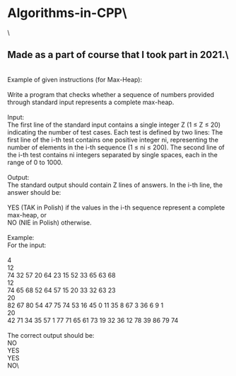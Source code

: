 # Algorithms-in-CPP\
\
## Made as a part of course that I took part in 2021.\
\
Example of given instructions (for Max-Heap):\
\
Write a program that checks whether a sequence of numbers provided through standard input represents a complete max-heap.\
\
Input:\
The first line of the standard input contains a single integer Z (1 ≤ Z ≤ 20) indicating the number of test cases. Each test is defined by two lines:
The first line of the i-th test contains one positive integer ni, representing the number of elements in the i-th sequence (1 ≤ ni ≤ 200).
The second line of the i-th test contains ni integers separated by single spaces, each in the range of 0 to 1000.\
\
Output:\
The standard output should contain Z lines of answers. In the i-th line, the answer should be:\
\
YES (TAK in Polish) if the values in the i-th sequence represent a complete max-heap, or\
NO (NIE in Polish) otherwise.\
\
Example:\
For the input:\
\
4\
12\
74 32 57 20 64 23 15 52 33 65 63 68\
12\
74 65 68 52 64 57 15 20 33 32 63 23\
20\
82 67 80 54 47 75 74 53 16 45 0 11 35 8 67 3 36 6 9 1\
20\
42 71 34 35 57 1 77 71 65 61 73 19 32 36 12 78 39 86 79 74\
\
The correct output should be:\
NO\
YES\
YES\
NO\
